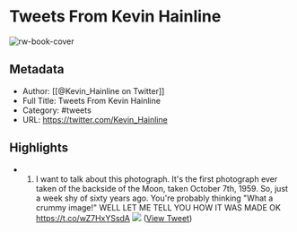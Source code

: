 # Tweets From Kevin Hainline

![rw-book-cover](https://pbs.twimg.com/profile_images/1032042767818612736/uPYJBnrl.jpg)

## Metadata
- Author: [[@Kevin_Hainline on Twitter]]
- Full Title: Tweets From Kevin Hainline
- Category: #tweets
- URL: https://twitter.com/Kevin_Hainline

## Highlights
- 1) I want to talk about this photograph. It's the first photograph ever taken of the backside of the Moon, taken October 7th, 1959. So, just a week shy of sixty years ago. You're probably thinking "What a crummy image!" WELL LET ME TELL YOU HOW IT WAS MADE OK https://t.co/wZ7HxYSsdA
  ![](https://pbs.twimg.com/media/EF2C8WnXUAA13NS.jpg) ([View Tweet](https://twitter.com/Kevin_Hainline/status/1179247816608231426))
